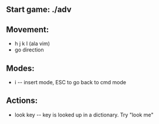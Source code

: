 ## Start game: ./adv

## Movement: 
  - h j k l (ala vim)
  - go direction

## Modes: 
  - i -- insert mode, ESC to go back to cmd mode

## Actions:
  - look key -- key is looked up in a dictionary. Try "look me"

